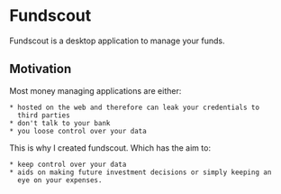 Fundscout
=========

Fundscout is a desktop application to manage your funds.

Motivation
----------

Most money managing applications are either:

    * hosted on the web and therefore can leak your credentials to
      third parties
    * don't talk to your bank
    * you loose control over your data

This is why I created fundscout. Which has the aim to:

    * keep control over your data
    * aids on making future investment decisions or simply keeping an
      eye on your expenses.
